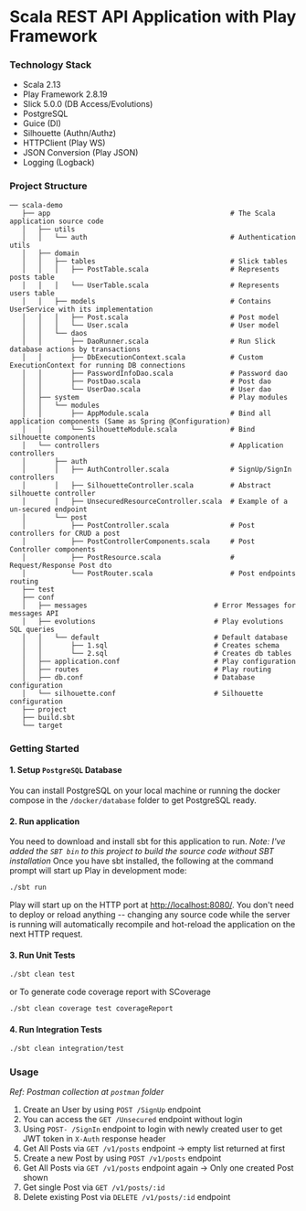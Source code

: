 # Scala REST API Application with Play Framework

### Technology Stack
- Scala 2.13
- Play Framework 2.8.19
- Slick 5.0.0 (DB Access/Evolutions)
- PostgreSQL
- Guice (DI)
- Silhouette (Authn/Authz)
- HTTPClient (Play WS)
- JSON Conversion (Play JSON)
- Logging (Logback)

### Project Structure
```
── scala-demo
   ├── app                                            # The Scala application source code
   │   ├── utils
   │   │   └── auth                                   # Authentication utils
   │   ├── domain
   │   │   ├── tables                                 # Slick tables
   │   │   │   ├── PostTable.scala                    # Represents posts table
   │   │   │   └── UserTable.scala                    # Represents users table
   │   │   ├── models                                 # Contains UserService with its implementation
   │   │   │   ├── Post.scala                         # Post model
   │   │   │   └── User.scala                         # User model
   │   │   └── daos
   │   │       ├── DaoRunner.scala                    # Run Slick database actions by transactions
   │   │       ├── DbExecutionContext.scala           # Custom ExecutionContext for running DB connections
   │   │       ├── PasswordInfoDao.scala              # Password dao
   │   │       ├── PostDao.scala                      # Post dao
   │   │       └── UserDao.scala                      # User dao
   │   ├── system                                     # Play modules
   │   │   └── modules
   │   │       ├── AppModule.scala                    # Bind all application components (Same as Spring @Configuration)
   │   │       └── SilhouetteModule.scala             # Bind silhouette components
   │   └── controllers                                # Application controllers
   │       ├── auth                                   
   │       │   ├── AuthController.scala               # SignUp/SignIn controllers
   │       │   ├── SilhouetteController.scala         # Abstract silhouette controller
   │       │   ├── UnsecuredResourceController.scala  # Example of a un-secured endpoint
   │       └── post                                   
   │           ├── PostController.scala               # Post controllers for CRUD a post
   │           ├── PostControllerComponents.scala     # Post Controller components
   │           ├── PostResource.scala                 # Request/Response Post dto
   │           └── PostRouter.scala                   # Post endpoints routing
   ├── test
   ├── conf
   │   ├── messages                               # Error Messages for messages API
   │   ├── evolutions                             # Play evolutions SQL queries
   │   │   └── default                            # Default database
   │   │       ├── 1.sql                          # Creates schema
   │   │       └── 2.sql                          # Creates db tables
   │   ├── application.conf                       # Play configuration
   │   ├── routes                                 # Play routing
   │   ├── db.conf                                # Database configuration
   │   └── silhouette.conf                        # Silhouette configuration
   ├── project
   ├── build.sbt
   └── target
```

### Getting Started

#### 1. Setup `PostgreSQL` Database
You can install PostgreSQL on your local machine or running the docker compose in the `/docker/database` folder
to get PostgreSQL ready.

#### 2. Run application 
You need to download and install sbt for this application to run.
_Note: I've added the `SBT bin` to this project to build the source code without SBT installation_
Once you have sbt installed, the following at the command prompt will start up Play in development mode:
```bash
./sbt run
```

Play will start up on the HTTP port at <http://localhost:8080/>.   You don't need to deploy or reload anything -- changing any source code while the server is running will automatically recompile and hot-reload the application on the next HTTP request.

#### 3. Run Unit Tests
```bash
./sbt clean test
```

or To generate code coverage report with SCoverage
```bash
./sbt clean coverage test coverageReport
```

#### 4. Run Integration Tests
```bash
./sbt clean integration/test
```

### Usage
_Ref: Postman collection at `postman` folder_

1. Create an User by using `POST /SignUp` endpoint
2. You can access the `GET /Unsecured` endpoint without login
3. Using `POST- /SignIn` endpoint to login with newly created user to get JWT token in `X-Auth` response header
4. Get All Posts via `GET /v1/posts` endpoint -> empty list returned at first
5. Create a new Post by using `POST /v1/posts` endpoint
6. Get All Posts via `GET /v1/posts` endpoint again -> Only one created Post shown
7. Get single Post via `GET /v1/posts/:id`
8. Delete existing Post via `DELETE /v1/posts/:id` endpoint
